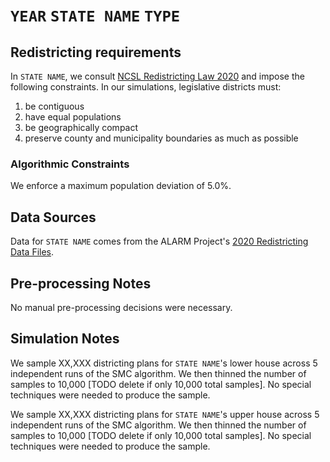 # ``YEAR`` ``STATE NAME`` ``TYPE``

## Redistricting requirements
In ``STATE NAME``, we consult [NCSL Redistricting Law 2020](https://documents.ncsl.org/wwwncsl/Redistricting-Census/Redistricting-Law-2020_NCSL%20FINAL.pdf) and impose the following constraints. In our simulations, legislative districts must:

1. be contiguous
1. have equal populations
1. be geographically compact
1. preserve county and municipality boundaries as much as possible


### Algorithmic Constraints
We enforce a maximum population deviation of 5.0%.

## Data Sources
Data for ``STATE NAME`` comes from the ALARM Project's [2020 Redistricting Data Files](https://alarm-redist.github.io/posts/2021-08-10-census-2020/).

## Pre-processing Notes
No manual pre-processing decisions were necessary.

## Simulation Notes
We sample XX,XXX districting plans for ``STATE NAME``'s lower house across 5 independent runs of the SMC algorithm.
We then thinned the number of samples to 10,000 [TODO delete if only 10,000 total samples].
No special techniques were needed to produce the sample.

We sample XX,XXX districting plans for ``STATE NAME``'s upper house across 5 independent runs of the SMC algorithm.
We then thinned the number of samples to 10,000 [TODO delete if only 10,000 total samples].
No special techniques were needed to produce the sample.
